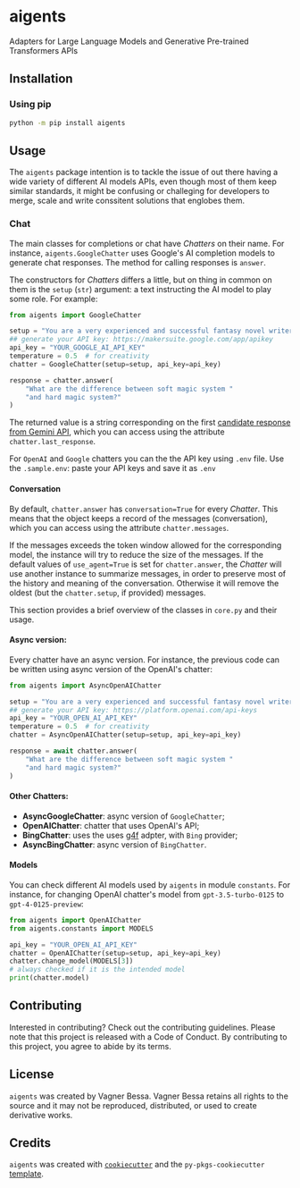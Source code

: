 # aigents

Adapters for Large Language Models and Generative Pre-trained Transformers APIs

## Installation

### Using pip

```bash
python -m pip install aigents
```

## Usage

The `aigents` package intention is to tackle the issue of out there having a wide variety of different AI models APIs, even though most of them keep similar standards, it might be confusing or challeging for developers to merge, scale and write conssitent solutions that englobes them.

### Chat

The main classes for completions or chat have _Chatters_ on their name. For instance, `aigents.GoogleChatter` uses Google's AI completion models to generate chat responses. The method for calling responses is `answer`.

The constructors for _Chatters_ differs a little, but on thing in common on them is the `setup` (`str`) argument: a text instructing the AI model to play some role. For example:

``` python
from aigents import GoogleChatter

setup = "You are a very experienced and successful fantasy novel writer. "
## generate your API key: https://makersuite.google.com/app/apikey
api_key = "YOUR_GOOGLE_AI_API_KEY"
temperature = 0.5  # for creativity
chatter = GoogleChatter(setup=setup, api_key=api_key)

response = chatter.answer(
    "What are the difference between soft magic system "
    "and hard magic system?"
)
```

The returned value is a string corresponding on the first [candidate response from Gemini API](https://ai.google.dev/api/python/google/generativeai/GenerativeModel#generate_content), which you can access using the attribute `chatter.last_response`.

For `OpenAI` and `Google` chatters you can the the API key using `.env` file. Use the `.sample.env`: paste your API keys and save it as `.env`

#### Conversation

By default, `chatter.answer` has `conversation=True` for every _Chatter_. This means that the object keeps a record of the messages (conversation), which you can access using the attribute `chatter.messages`.

If the messages exceeds the token window allowed for the corresponding model, the instance will try to reduce the size of the messages. If the default values of `use_agent=True` is set for `chatter.answer`, the _Chatter_  will use another instance to summarize messages, in order to preserve most of the history and meaning of the conversation. Otherwise it will remove the oldest (but the `chatter.setup`, if provided) messages.

This section provides a brief overview of the classes in `core.py` and their usage.

#### Async version:

Every chatter have an async version. For instance, the previous code can be written using async version of the OpenAI's chatter:

``` python
from aigents import AsyncOpenAIChatter

setup = "You are a very experienced and successful fantasy novel writer. "
## generate your API key: https://platform.openai.com/api-keys
api_key = "YOUR_OPEN_AI_API_KEY"
temperature = 0.5  # for creativity
chatter = AsyncOpenAIChatter(setup=setup, api_key=api_key)

response = await chatter.answer(
    "What are the difference between soft magic system "
    "and hard magic system?"
)
```

#### Other Chatters:

* **AsyncGoogleChatter**: async version of `GoogleChatter`;
* **OpenAIChatter**: chatter that uses OpenAI's API;
* **BingChatter**: uses the uses [g4f](https://github.com/xtekky/gpt4free/tree/main) adpter, with `Bing` provider;
* **AsyncBingChatter**: async version of `BingChatter`.

#### Models

You can check different AI models used by `aigents` in module `constants`. For instance, for changing OpenAI chatter's model from `gpt-3.5-turbo-0125` to `gpt-4-0125-preview`:

```python
from aigents import OpenAIChatter
from aigents.constants import MODELS

api_key = "YOUR_OPEN_AI_API_KEY"
chatter = OpenAIChatter(setup=setup, api_key=api_key)
chatter.change_model(MODELS[3])
# always checked if it is the intended model
print(chatter.model)
```

## Contributing

Interested in contributing? Check out the contributing guidelines. Please note that this project is released with a Code of Conduct. By contributing to this project, you agree to abide by its terms.

## License

`aigents` was created by Vagner Bessa. Vagner Bessa retains all rights to the source and it may not be reproduced, distributed, or used to create derivative works.

## Credits

`aigents` was created with [`cookiecutter`](https://cookiecutter.readthedocs.io/en/latest/) and the `py-pkgs-cookiecutter` [template](https://github.com/py-pkgs/py-pkgs-cookiecutter).

